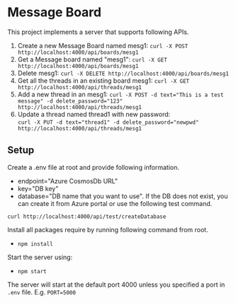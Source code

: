 # Message Board

This project implements a server that supports following APIs.

1. Create a new Message Board named mesg1: 
```curl -X POST http://localhost:4000/api/boards/mesg1```
1. Get a Message board named "mesg1": 
```curl -X GET http://localhost:4000/api/boards/mesg1```
1. Delete mesg1: 
```curl -X DELETE http://localhost:4000/api/boards/mesg1```
1. Get all the threads in an existing board mesg1: 
```curl -X GET http://localhost:4000/api/threads/mesg1```
1. Add a new thread in an mesg1: 
```curl -X POST -d text="This is a test message" -d delete_password="123" http://localhost:4000/api/threads/mesg1```
1. Update a thread named thread1 with new password:  
```curl -X PUT -d text="thread1" -d delete_password="newpwd"  http://localhost:4000/api/threads/mesg1```

## Setup

Create a .env file at root and provide following information.
- endpoint="Azure CosmosDb URL"
- key="DB key"
- database="DB name that you want to use". If the DB does not exist, you can create it from Azure portal or use the following test command.

```curl http://localhost:4000/api/test/createDatabase```

Install all packages require by running following command from root.
- `npm install`

Start the server using:
- `npm start`

The server will start at the default port 4000 unless you specified a port in `.env` file. E.g. `PORT=5000`